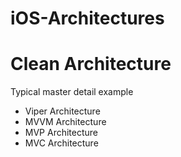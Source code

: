 # iOS-Architectures
# Clean Architecture

Typical master detail example
- Viper Architecture
- MVVM Architecture
- MVP Architecture
- MVC Architecture
